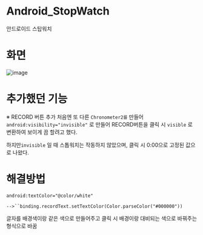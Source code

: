 # Android_StopWatch
안드로이드 스탑워치

# 화면
![image](https://user-images.githubusercontent.com/108244911/191909588-0e31da74-1b12-43e5-8aab-de1c415cf9a6.png)

# 추가했던 기능
※ RECORD 버튼 추가
처음엔 또 다른 `Chronometer2를` 만들어 `android:visibility="invisible"` 로 만들어 RECORD버튼을 클릭 시 `visible` 로 변환하여 보이게 끔 할려고 했다.

하지만`invisible` 일 때 스톱워치는 작동하지 않았으며, 클릭 시 0:00으로 고정된 값으로 나왔다.

# 해결방법
`android:textColor="@color/white"` 

`-->``binding.recordText.setTextColor(Color.parseColor("#000000"))` 

글자를 배경색이랑 같은 색으로 만들어주고 클릭 시 배경이랑 대비되는 색으로 바꿔주는 형식으로 바꿈
